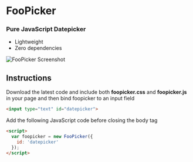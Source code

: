 # FooPicker

### Pure JavaScript Datepicker

* Lightweight
* Zero dependencies

![FooPicker Screenshot](http://www.yogasaikrishna.com/wp-content/uploads/2015/11/foopicker_screenshot.png)

## Instructions

Download the latest code and include both **foopicker.css** and **foopicker.js** in your page and then bind foopicker to an input field

```html
<input type="text" id="datepicker">
```
Add the following JavaScript code before closing the body tag

```html
<script>
  var foopicker = new FooPicker({
    id: 'datepicker'
  });
</script>
```

